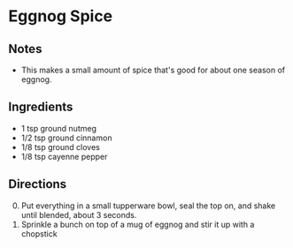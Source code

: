 # Eggnog Spice

## Notes
* This makes a small amount of spice that's good for about one season of eggnog.

## Ingredients
* 1 tsp ground nutmeg
* 1/2 tsp ground cinnamon
* 1/8 tsp ground cloves
* 1/8 tsp cayenne pepper

## Directions
0. Put everything in a small tupperware bowl, seal the top on, and shake until blended, about 3 seconds.
0. Sprinkle a bunch on top of a mug of eggnog and stir it up with a chopstick

